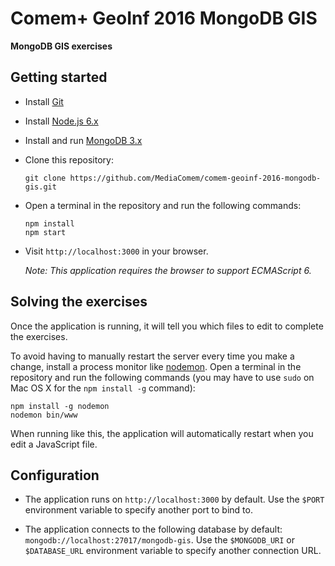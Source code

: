 # Comem+ GeoInf 2016 MongoDB GIS

**MongoDB GIS exercises**



## Getting started

* Install [Git](https://git-scm.com/downloads)

* Install [Node.js 6.x](https://nodejs.org/en/)

* Install and run [MongoDB 3.x](https://www.mongodb.com/download-center#community)

* Clone this repository:

  ```
  git clone https://github.com/MediaComem/comem-geoinf-2016-mongodb-gis.git
  ```

* Open a terminal in the repository and run the following commands:

  ```
  npm install
  npm start
  ```

* Visit `http://localhost:3000` in your browser.

  *Note: This application requires the browser to support ECMAScript 6.*



## Solving the exercises

Once the application is running, it will tell you which files to edit to complete the exercises.

To avoid having to manually restart the server every time you make a change, install a process monitor like [nodemon](https://github.com/remy/nodemon).
Open a terminal in the repository and run the following commands (you may have to use `sudo` on Mac OS X for the `npm install -g` command):

```
npm install -g nodemon
nodemon bin/www
```

When running like this, the application will automatically restart when you edit a JavaScript file.



## Configuration

* The application runs on `http://localhost:3000` by default.
  Use the `$PORT` environment variable to specify another port to bind to.

* The application connects to the following database by default: `mongodb://localhost:27017/mongodb-gis`.
  Use the `$MONGODB_URI` or `$DATABASE_URL` environment variable to specify another connection URL.
